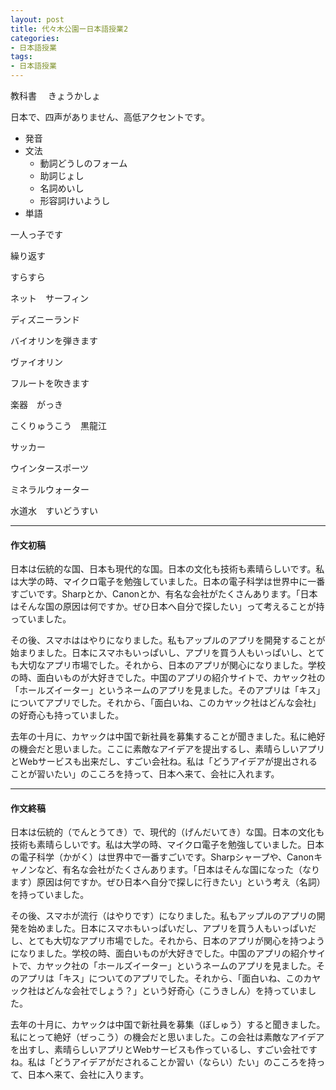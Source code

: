 ```yaml
---
layout: post
title: 代々木公園ー日本語授業2
categories:
- 日本語授業
tags:
- 日本語授業
---
```


教科書　 きょうかしょ

日本で、四声がありません、高低アクセントです。

* 発音
* 文法
	* 動詞どうしのフォーム
	* 助詞じょし
	* 名詞めいし
	* 形容詞けいようし
* 単語

一人っ子です

繰り返す

すらすら

ネット　サーフィン

ディズニーランド

バイオリンを弾きます

ヴァイオリン

フルートを吹きます

楽器　がっき

こくりゅうこう　黒龍江

サッカー

ウインタースポーツ

ミネラルウォーター

水道水　すいどうすい

---
#### 作文初稿
日本は伝統的な国、日本も現代的な国。日本の文化も技術も素晴らしいです。私は大学の時、マイクロ電子を勉強していました。日本の電子科学は世界中に一番すごいです。Sharpとか、Canonとか、有名な会社がたくさんあります。「日本はそんな国の原因は何ですか。ぜひ日本へ自分で探したい」って考えることが持っていました。

その後、スマホははやりになりました。私もアップルのアプリを開発することが始まりました。日本にスマホもいっぱいし、アプリを買う人もいっぱいし、とても大切なアプリ市場でした。それから、日本のアプリが関心になりました。学校の時、面白いものが大好きでした。中国のアプリの紹介サイトで、カヤック社の「ホールズイーター」というネームのアプリを見ました。そのアプリは「キス」についてアプリでした。それから、「面白いね、このカヤック社はどんな会社」の好奇心も持っていました。

去年の十月に、カヤックは中国で新社員を募集することが聞きました。私に絶好の機会だと思いました。ここに素敵なアイデアを提出するし、素晴らしいアプリとWebサービスも出来だし、すごい会社ね。私は「どうアイデアが提出されることが習いたい」のこころを持って、日本へ来て、会社に入れます。

---
#### 作文終稿
日本は伝統的（でんとうてき）で、現代的（げんだいてき）な国。日本の文化も技術も素晴らしいです。私は大学の時、マイクロ電子を勉強していました。日本の電子科学（かがく）は世界中で一番すごいです。Sharpシャープや、Canonキャノンなど、有名な会社がたくさんあります。「日本はそんな国になった（なります）原因は何ですか。ぜひ日本へ自分で探しに行きたい」という考え（名詞）を持っていました。

その後、スマホが流行（はやりです）になりました。私もアップルのアプリの開発を始めました。日本にスマホもいっぱいだし、アプリを買う人もいっぱいだし、とても大切なアプリ市場でした。それから、日本のアプリが関心を持つようになりました。学校の時、面白いものが大好きでした。中国のアプリの紹介サイトで、カヤック社の「ホールズイーター」というネームのアプリを見ました。そのアプリは「キス」についてのアプリでした。それから、「面白いね、このカヤック社はどんな会社でしょう？」という好奇心（こうきしん）を持っていました。

去年の十月に、カヤックは中国で新社員を募集（ぼしゅう）すると聞きました。私にとって絶好（ぜっこう）の機会だと思いました。この会社は素敵なアイデアを出すし、素晴らしいアプリとWebサービスも作っているし、すごい会社ですね。私は「どうアイデアがだされることか習い（ならい）たい」のこころを持って、日本へ来て、会社に入ります。

